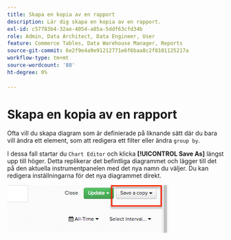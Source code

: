 ```yaml
---
title: Skapa en kopia av en rapport
description: Lär dig skapa en kopia av en rapport.
exl-id: c57783b4-32ae-4054-a85a-5ddf63cfd34b
role: Admin, Data Architect, Data Engineer, User
feature: Commerce Tables, Data Warehouse Manager, Reports
source-git-commit: 6e2f9e4a9e91212771e6f6baa8c2f8101125217a
workflow-type: tm+mt
source-wordcount: '88'
ht-degree: 0%

---
```


# Skapa en kopia av en rapport

Ofta vill du skapa diagram som är definierade på liknande sätt där du bara vill ändra ett element, som att redigera ett filter eller ändra `group by`.

I dessa fall startar du `Chart Editor` och klicka **[!UICONTROL Save As]** längst upp till höger. Detta replikerar det befintliga diagrammet och lägger till det på den aktuella instrumentpanelen med det nya namn du väljer. Du kan redigera inställningarna för det nya diagrammet direkt.

![](../../assets/create-report-copy.png)
